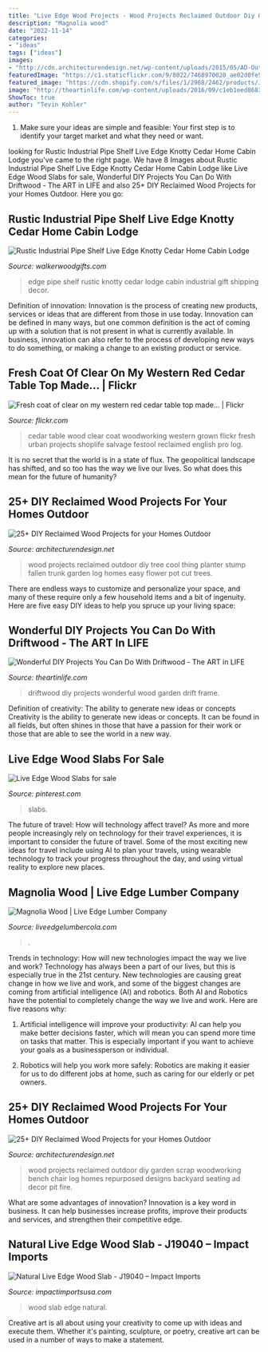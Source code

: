 ```yaml
---
title: "Live Edge Wood Projects - Wood Projects Reclaimed Outdoor Diy Garden Scrap Woodworking Bench Chair Log Homes Repurposed Designs Backyard Seating Ad Decor Pit Fire"
description: "Magnolia wood"
date: "2022-11-14"
categories:
- "ideas"
tags: ["ideas"]
images:
- "http://cdn.architecturendesign.net/wp-content/uploads/2015/05/AD-Outdoor-Reclaimed-Wood-Projects-14.jpg"
featuredImage: "https://c1.staticflickr.com/9/8022/7468970020_ae02d0fe57_z.jpg"
featured_image: "https://cdn.shopify.com/s/files/1/2968/2462/products/Jumbo_size_natural_live_edge_monkeypod_wood_slab_desk_top_J19040_a_1200x1200.jpg?v=1557675715"
image: "http://theartinlife.com/wp-content/uploads/2016/09/c1eb1eed86833d734975c90485b700d7.jpg"
ShowToc: true
author: "Tevin Kohler"
---
```



1. Make sure your ideas are simple and feasible: Your first step is to identify your target market and what they need or want.

	

		
looking for Rustic Industrial Pipe Shelf Live Edge Knotty Cedar Home Cabin Lodge you've came to the right page. We have 8 Images about Rustic Industrial Pipe Shelf Live Edge Knotty Cedar Home Cabin Lodge like Live Edge Wood Slabs for sale, Wonderful DIY Projects You Can Do With Driftwood - The ART in LIFE and also 25+ DIY Reclaimed Wood Projects for your Homes Outdoor. Here you go:
		
    
## Rustic Industrial Pipe Shelf Live Edge Knotty Cedar Home Cabin Lodge

<img loading=lazy src="https://i.etsystatic.com/12429794/r/il/c3ce9f/1965416933/il_fullxfull.1965416933_7zoo.jpg" onerror="this.onerror=null;this.src='https://tse2.mm.bing.net/th?id=OIP.H_lBOwN5XLUhqezrKeLxNgHaE6&amp;pid=15.1';" alt="Rustic Industrial Pipe Shelf Live Edge Knotty Cedar Home Cabin Lodge">

_Source: walkerwoodgifts.com_

>edge pipe shelf rustic knotty cedar lodge cabin industrial gift shipping decor. 

	

Definition of innovation:
Innovation is the process of creating new products, services or ideas that are different from those in use today. Innovation can be defined in many ways, but one common definition is the act of coming up with a solution that is not present in what is currently available. In business, innovation can also refer to the process of developing new ways to do something, or making a change to an existing product or service.

    
## Fresh Coat Of Clear On My Western Red Cedar Table Top Made… | Flickr

<img loading=lazy src="https://c1.staticflickr.com/9/8022/7468970020_ae02d0fe57_z.jpg" onerror="this.onerror=null;this.src='https://tse3.mm.bing.net/th?id=OIP.7vW_nLzZynxdeE7EyXwb0AHaHa&amp;pid=15.1';" alt="Fresh coat of clear on my western red cedar table top made… | Flickr">

_Source: flickr.com_

>cedar table wood clear coat woodworking western grown flickr fresh urban projects shoplife salvage festool reclaimed english pro log. 

	

It is no secret that the world is in a state of flux. The geopolitical landscape has shifted, and so too has the way we live our lives. So what does this mean for the future of humanity? 

    
## 25+ DIY Reclaimed Wood Projects For Your Homes Outdoor

<img loading=lazy src="http://cdn.architecturendesign.net/wp-content/uploads/2015/05/AD-Outdoor-Reclaimed-Wood-Projects-1.jpg" onerror="this.onerror=null;this.src='https://tse1.mm.bing.net/th?id=OIP.VyRanFUa6tRjP6zcNBedaQHaLP&amp;pid=15.1';" alt="25+ DIY Reclaimed Wood Projects for your Homes Outdoor">

_Source: architecturendesign.net_

>wood projects reclaimed outdoor diy tree cool thing planter stump fallen trunk garden log homes easy flower pot cut trees. 

	

There are endless ways to customize and personalize your space, and many of these require only a few household items and a bit of ingenuity. Here are five easy DIY ideas to help you spruce up your living space: 

    
## Wonderful DIY Projects You Can Do With Driftwood - The ART In LIFE

<img loading=lazy src="http://theartinlife.com/wp-content/uploads/2016/09/c1eb1eed86833d734975c90485b700d7.jpg" onerror="this.onerror=null;this.src='https://tse4.mm.bing.net/th?id=OIP.owRsT1rP9fkfhiwYPUWp9gHaLF&amp;pid=15.1';" alt="Wonderful DIY Projects You Can Do With Driftwood - The ART in LIFE">

_Source: theartinlife.com_

>driftwood diy projects wonderful wood garden drift frame. 

	

Definition of creativity: The ability to generate new ideas or concepts
Creativity is the ability to generate new ideas or concepts. It can be found in all fields, but often shines in those that have a passion for their work or those that are able to see the world in a new way.

    
## Live Edge Wood Slabs For Sale

<img loading=lazy src="https://i.pinimg.com/736x/92/31/86/9231869cab88845f3321f6c47a937668.jpg" onerror="this.onerror=null;this.src='https://tse2.mm.bing.net/th?id=OIP.das_wqcEQjAmB4TA-Lv5-wHaJ4&amp;pid=15.1';" alt="Live Edge Wood Slabs for sale">

_Source: pinterest.com_

>slabs. 

	

The future of travel: How will technology affect travel?
As more and more people increasingly rely on technology for their travel experiences, it is important to consider the future of travel. Some of the most exciting new ideas for travel include using AI to plan your travels, using wearable technology to track your progress throughout the day, and using virtual reality to explore new places.

    
## Magnolia Wood | Live Edge Lumber Company

<img loading=lazy src="https://liveedgelumbercola.com/files/2021/06/2169630026.jpg" onerror="this.onerror=null;this.src='https://tse4.mm.bing.net/th?id=OIP.qCxzjGGJjA_aOanUbE_UvwHaJ4&amp;pid=15.1';" alt="Magnolia Wood | Live Edge Lumber Company">

_Source: liveedgelumbercola.com_

>. 

	

Trends in technology: How will new technologies impact the way we live and work?
Technology has always been a part of our lives, but this is especially true in the 21st century. New technologies are causing great change in how we live and work, and some of the biggest changes are coming from artificial intelligence (AI) and robotics.
Both AI and Robotics have the potential to completely change the way we live and work. Here are five reasons why:

1. Artificial intelligence will improve your productivity: AI can help you make better decisions faster, which will mean you can spend more time on tasks that matter. This is especially important if you want to achieve your goals as a businessperson or individual.

2. Robotics will help you work more safely: Robotics are making it easier for us to do different jobs at home, such as caring for our elderly or pet owners.

    
## 25+ DIY Reclaimed Wood Projects For Your Homes Outdoor

<img loading=lazy src="http://cdn.architecturendesign.net/wp-content/uploads/2015/05/AD-Outdoor-Reclaimed-Wood-Projects-14.jpg" onerror="this.onerror=null;this.src='https://tse4.mm.bing.net/th?id=OIP.womx19xwh-u_l-Lc47TUfgHaIK&amp;pid=15.1';" alt="25+ DIY Reclaimed Wood Projects for your Homes Outdoor">

_Source: architecturendesign.net_

>wood projects reclaimed outdoor diy garden scrap woodworking bench chair log homes repurposed designs backyard seating ad decor pit fire. 

	

What are some advantages of innovation?
Innovation is a key word in business. It can help businesses increase profits, improve their products and services, and strengthen their competitive edge.

    
## Natural Live Edge Wood Slab - J19040 – Impact Imports

<img loading=lazy src="https://cdn.shopify.com/s/files/1/2968/2462/products/Jumbo_size_natural_live_edge_monkeypod_wood_slab_desk_top_J19040_a_1200x1200.jpg?v=1557675715" onerror="this.onerror=null;this.src='https://tse1.mm.bing.net/th?id=OIP.Kna9nYDqawHmc_7m3vGaNgHaJ4&amp;pid=15.1';" alt="Natural Live Edge Wood Slab - J19040 – Impact Imports">

_Source: impactimportsusa.com_

>wood slab edge natural. 

	

Creative art is all about using your creativity to come up with ideas and execute them. Whether it's painting, sculpture, or poetry, creative art can be used in a number of ways to make a statement.

